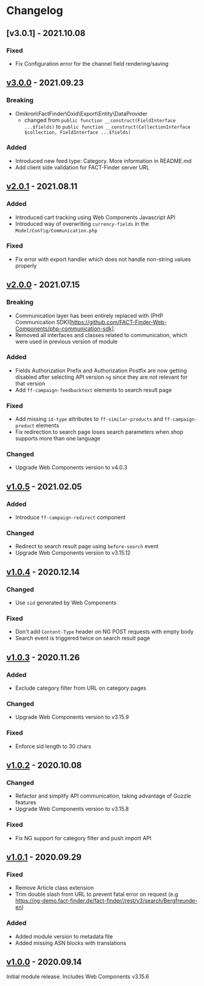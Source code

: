 # Changelog
## [v3.0.1] - 2021.10.08
### Fixed
- Fix Configuration error for the channel field rendering/saving

## [v3.0.0] - 2021.09.23
### Breaking
- Omikron\FactFinder\Oxid\Export\Entity\DataProvider
  - changed from `public function __construct(FieldInterface ...$fields)` to `public function __construct(CollectionInterface $collection, FieldInterface ...$fields)`
### Added
- Introduced new feed type: Category. More information in README.md
- Add client side validation for FACT-Finder server URL

## [v2.0.1] - 2021.08.11
### Added
- Introduced cart tracking using Web Components Javascript API
- Introduced way of overwriting `currency-fields` in the `Model/Config/Communication.php` 

### Fixed
- Fix error with export handler which does not handle non-string values properly

## [v2.0.0] - 2021.07.15
### Breaking
- Communication layer has been entirely replaced with (PHP Communication SDK)[https://github.com/FACT-Finder-Web-Components/php-communication-sdk].
- Removed all interfaces and classes related to communication, which were used in previous version of module

### Added
- Fields Authorization Prefix and Authorization Postfix are now getting disabled after selecting API version `ng` since they are not relevant for that version
- Add `ff-campaign-feedbacktext` elements to search result page
 
### Fixed
- Add missing `id-type` attributes to `ff-similar-products` and `ff-campaign-product` elements
- Fix redirection to search page loses search parameters when shop supports more than one language

### Changed
- Upgrade Web Components version to v4.0.3

## [v1.0.5] - 2021.02.05
### Added
- Introduce `ff-campaign-redirect` component

### Changed
- Redirect to search result page using `before-search` event
- Upgrade Web Components version to v3.15.12

## [v1.0.4] - 2020.12.14
### Changed
- Use `sid` generated by Web Components

### Fixed
- Don't add `Content-Type` header on NG POST requests with empty body
- Search event is triggered twice on search result page

## [v1.0.3] - 2020.11.26
### Added
- Exclude category filter from URL on category pages

### Changed
- Upgrade Web Components version to v3.15.9

### Fixed
- Enforce sid length to 30 chars

## [v1.0.2] - 2020.10.08
### Changed
- Refactor and simplify API communication, taking advantage of Guzzle features
- Upgrade Web Components version to v3.15.8

### Fixed
- Fix NG support for category filter and push import API

## [v1.0.1] - 2020.09.29
### Fixed
- Remove Article class extension
- Trim double slash from URL to prevent fatal error on request (e.g https://ng-demo.fact-finder.de/fact-finder//rest/v3/search/Bergfreunde-en)

### Added
- Added module version to metadata file
- Added missing ASN blocks with translations

## [v1.0.0] - 2020.09.14
Initial module release. Includes Web Components v3.15.6

[v3.0.0]:  https://github.com/FACT-Finder-Web-Components/oxid-eshop-module/releases/tag/v3.0.0
[v2.0.1]:  https://github.com/FACT-Finder-Web-Components/oxid-eshop-module/releases/tag/v2.0.1
[v2.0.0]:  https://github.com/FACT-Finder-Web-Components/oxid-eshop-module/releases/tag/v2.0.0
[v1.0.5]:  https://github.com/FACT-Finder-Web-Components/oxid-eshop-module/releases/tag/v1.0.5
[v1.0.4]:  https://github.com/FACT-Finder-Web-Components/oxid-eshop-module/releases/tag/v1.0.4
[v1.0.3]:  https://github.com/FACT-Finder-Web-Components/oxid-eshop-module/releases/tag/v1.0.3
[v1.0.2]:  https://github.com/FACT-Finder-Web-Components/oxid-eshop-module/releases/tag/v1.0.2
[v1.0.0]:  https://github.com/FACT-Finder-Web-Components/oxid-eshop-module/releases/tag/v1.0.0
[v1.0.1]:  https://github.com/FACT-Finder-Web-Components/oxid-eshop-module/releases/tag/v1.0.1
